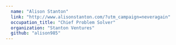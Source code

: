```yaml
---
  name: "Alison Stanton"
  link: "http://www.alisonstanton.com/?utm_campaign=neveragain"
  occupation_title: "Chief Problem Solver"
  organization: "Stanton Ventures"
  github: "alison985"
---
```

